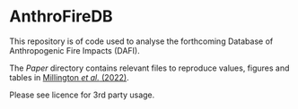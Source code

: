 # AnthroFireDB

This repository is of code used to analyse the forthcoming Database of Anthropogenic Fire Impacts (DAFI).

The _Paper_ directory contains relevant files to reproduce values, figures and tables in [Millington _et al._ (2022)](https://doi.org/10.3390/fire5040087).

Please see licence for 3rd party usage.
